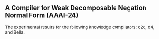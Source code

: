 ## A Compiler for Weak Decomposable Negation Normal Form (AAAI-24)

The experimental results for the following knowledge compilators: c2d, d4, and Bella.
